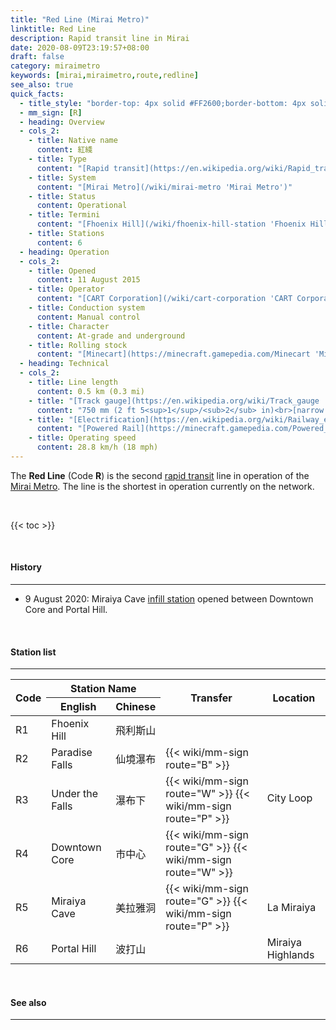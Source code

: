 ```yaml
---
title: "Red Line (Mirai Metro)"
linktitle: Red Line
description: Rapid transit line in Mirai
date: 2020-08-09T23:19:57+08:00
draft: false
category: miraimetro
keywords: [mirai,miraimetro,route,redline]
see_also: true
quick_facts:
  - title_style: "border-top: 4px solid #FF2600;border-bottom: 4px solid #FF2600;padding:2px 0;"
  - mm_sign: [R]
  - heading: Overview
  - cols_2:
    - title: Native name
      content: 紅綫
    - title: Type
      content: "[Rapid transit](https://en.wikipedia.org/wiki/Rapid_transit 'Rapid transit')"
    - title: System
      content: "[Mirai Metro](/wiki/mirai-metro 'Mirai Metro')"
    - title: Status
      content: Operational
    - title: Termini
      content: "[Fhoenix Hill](/wiki/fhoenix-hill-station 'Fhoenix Hill Station')<br>[Portal Hill](/wiki/portal-hill-station 'Portal Hill Station')"
    - title: Stations
      content: 6
  - heading: Operation
  - cols_2:
    - title: Opened
      content: 11 August 2015
    - title: Operator
      content: "[CART Corporation](/wiki/cart-corporation 'CART Corporation')"
    - title: Conduction system
      content: Manual control
    - title: Character
      content: At-grade and underground
    - title: Rolling stock
      content: "[Minecart](https://minecraft.gamepedia.com/Minecart 'Minecart')<br>(Red [Concrete](https://minecraft.gamepedia.com/Concrete 'Concrete'))"
  - heading: Technical
  - cols_2:
    - title: Line length
      content: 0.5 km (0.3 mi)
    - title: "[Track gauge](https://en.wikipedia.org/wiki/Track_gauge 'Track gauge')"
      content: "750 mm (2 ft ​5<sup>1</sup>/<sub>2</sub> in)<br>[narrow gauge](https://en.wikipedia.org/wiki/Narrow-gauge_railway 'Narrow-gauge railway')"
    - title: "[Electrification](https://en.wikipedia.org/wiki/Railway_electrification_system 'Railway electrification system')"
      content: "[Powered Rail](https://minecraft.gamepedia.com/Powered_Rail 'Powered Rail')"
    - title: Operating speed
      content: 28.8 km/h (18 mph)
---
```


The **Red Line** (Code **R**) is the second [rapid transit](https://en.wikipedia.org/wiki/Rapid_transit "Rapid transit") line in operation of the [Mirai Metro](/wiki/mirai-metro "Mirai Metro"). The line is the shortest in operation currently on the network.

<br>

{{< toc >}}

<br>

#### History

---

- 9 August 2020: Miraiya Cave [infill station](https://en.wikipedia.org/wiki/Infill_station "Infill station") opened between Downtown Core and Portal Hill.

<br>

#### Station list

---

<div class="table-responsive">
  <table class="table table-sm table-bordered table-700 text-center">
    <thead class="thead-light">
      <tr>
        <th rowspan="2" class="align-middle">Code</th>
        <th colspan="2">Station Name</th>
        <th rowspan="2" class="align-middle">Transfer</th>
        <th rowspan="2" class="align-middle">Location</th>
      </tr>
      <tr>
        <th>English</th>
        <th>Chinese</th>
      </tr>
    </thead>
    <tbody>
      <tr>
        <td>
          <span class="station-code station-code-sm station-code-rl rounded-circle">R1<span>
        </td>
        <td>Fhoenix Hill</td>
        <td>飛利斯山</td>
        <td></td>
        <td rowspan="4">City Loop</td>
      </tr>
      <tr>
        <td>
          <span class="station-code station-code-sm station-code-rl rounded-circle">R2<span>
        </td>
        <td>Paradise Falls</td>
        <td>仙境瀑布</td>
        <td>
          {{< wiki/mm-sign route="B" >}}
        </td>
      </tr>
      <tr>
        <td>
          <span class="station-code station-code-sm station-code-rl rounded-circle">R3<span>
        </td>
        <td>Under the Falls</td>
        <td>瀑布下</td>
        <td>
          {{< wiki/mm-sign route="W" >}}
          {{< wiki/mm-sign route="P" >}}
        </td>
      </tr>
      <tr>
        <td>
          <span class="station-code station-code-sm station-code-rl rounded-circle">R4<span>
        </td>
        <td>Downtown Core</td>
        <td>市中心</td>
        <td>
          {{< wiki/mm-sign route="G" >}}
          {{< wiki/mm-sign route="W" >}}
        </td>
      </tr>
      <tr>
        <td>
          <span class="station-code station-code-sm station-code-rl rounded-circle">R5<span>
        </td>
        <td>Miraiya Cave</td>
        <td>美拉雅洞</td>
        <td>
          {{< wiki/mm-sign route="G" >}}
          {{< wiki/mm-sign route="P" >}}
        </td>
        <td>La Miraiya</td>
      </tr>
      <tr>
        <td>
          <span class="station-code station-code-sm station-code-rl rounded-circle">R6<span>
        </td>
        <td>Portal Hill</td>
        <td>波打山</td>
        <td></td>
        <td>Miraiya Highlands</td>
      </tr>
    </tbody>
  </table>
</div>

<br>

#### See also

---